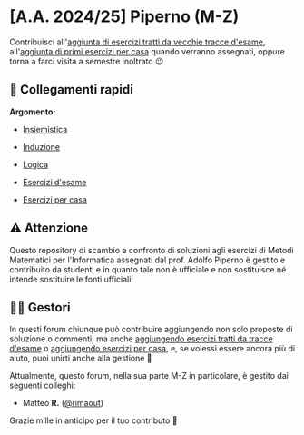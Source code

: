 # [A.A. 2024/25] Piperno (M-Z)

Contribuisci all'[aggiunta di esercizi tratti da vecchie tracce d'esame](../../../discussions/new?category=esami-m-z), all'[aggiunta di primi esercizi per casa](../../../discussions/new?category=esercizi-m-z) quando verranno assegnati, oppure torna a farci visita a semestre inoltrato 😉

## 🔗 Collegamenti rapidi

**Argomento:**
- [Insiemistica](../../../discussions/categories/esoneri-esami-m-z?discussions_q=is%3Aopen+category%3A"Esoneri+%26+Esami+M-Z"+label%3Ainsiemi-relazioni-funzioni)
- [Induzione](../../../discussions/categories/esoneri-esami-m-z?discussions_q=is%3Aopen+category%3A"Esoneri+%26+Esami+M-Z"+label%3Ainduzione)
- [Logica](../../../discussions/categories/discussions/categories/esoneri-esami-m-z?discussions_q=is%3Aopen+category%3A"Esoneri+%26+Esami+M-Z"+label%3logica)

- [Esercizi d'esame](../../../discussions/categories/esoneri-esami-m-z)
- [Esercizi per casa](../../../discussions/categories/esercizi-m-z)



## ⚠️ Attenzione

Questo repository di scambio e confronto di soluzioni agli esercizi di Metodi Matematici per l'Informatica assegnati dal prof. Adolfo Piperno è gestito e contribuito da studenti e in quanto tale non è ufficiale e non sostituisce né intende sostituire le fonti ufficiali!

## 👷‍♀️ Gestori

In questi forum chiunque può contribuire aggiungendo non solo proposte di soluzione o commenti, ma anche [aggiungendo esercizi tratti da tracce d'esame](../../../discussions/new?category=esoneri-esami-m-z) o [aggiungendo esercizi per casa](../../../discussions/new?category=esercizi-m-z), e, se volessi essere ancora più di aiuto, puoi unirti anche alla gestione 🙂

Attualmente, questo forum, nella sua parte M-Z in particolare, è gestito dai seguenti colleghi:
- Matteo **R.** ([@rimaout](https://github.com/rimaout))

Grazie mille in anticipo per il tuo contributo 🙌
